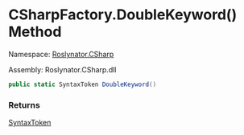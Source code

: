 # CSharpFactory\.DoubleKeyword\(\) Method

Namespace: [Roslynator.CSharp](../../README.md)

Assembly: Roslynator\.CSharp\.dll

```csharp
public static SyntaxToken DoubleKeyword()
```

### Returns

[SyntaxToken](https://docs.microsoft.com/en-us/dotnet/api/microsoft.codeanalysis.syntaxtoken)


